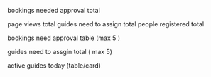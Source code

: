 bookings needed approval total

page views total
guides need to assign total
people registered total

bookings need approval table (max 5 )

guides need to assgin total ( max 5)

active guides today (table/card)






